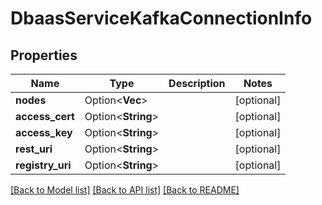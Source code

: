 # DbaasServiceKafkaConnectionInfo

## Properties

Name | Type | Description | Notes
------------ | ------------- | ------------- | -------------
**nodes** | Option<**Vec<String>**> |  | [optional]
**access_cert** | Option<**String**> |  | [optional]
**access_key** | Option<**String**> |  | [optional]
**rest_uri** | Option<**String**> |  | [optional]
**registry_uri** | Option<**String**> |  | [optional]

[[Back to Model list]](../README.md#documentation-for-models) [[Back to API list]](../README.md#documentation-for-api-endpoints) [[Back to README]](../README.md)


